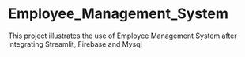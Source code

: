 # Employee_Management_System
This project illustrates the use of Employee Management System after integrating Streamlit, Firebase and Mysql
